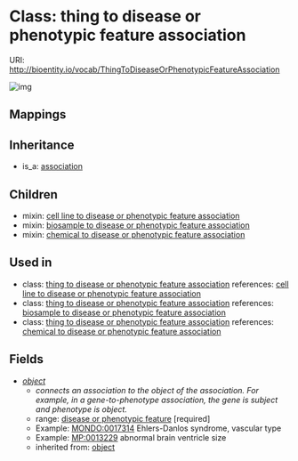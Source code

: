 # Class: thing to disease or phenotypic feature association




URI: http://bioentity.io/vocab/ThingToDiseaseOrPhenotypicFeatureAssociation

![img](http://yuml.me/diagram/nofunky/class/\[Association]^-\[ThingToDiseaseOrPhenotypicFeatureAssociation],%20\[ThingToDiseaseOrPhenotypicFeatureAssociation]-%20object>\[DiseaseOrPhenotypicFeature],%20)
## Mappings

## Inheritance

 *  is_a: [association](Association.md)
## Children

 *  mixin: [cell line to disease or phenotypic feature association](CellLineToDiseaseOrPhenotypicFeatureAssociation.md)
 *  mixin: [biosample to disease or phenotypic feature association](BiosampleToDiseaseOrPhenotypicFeatureAssociation.md)
 *  mixin: [chemical to disease or phenotypic feature association](ChemicalToDiseaseOrPhenotypicFeatureAssociation.md)
## Used in

 *  class: [thing to disease or phenotypic feature association](ThingToDiseaseOrPhenotypicFeatureAssociation.md) references: [cell line to disease or phenotypic feature association](CellLineToDiseaseOrPhenotypicFeatureAssociation.md)
 *  class: [thing to disease or phenotypic feature association](ThingToDiseaseOrPhenotypicFeatureAssociation.md) references: [biosample to disease or phenotypic feature association](BiosampleToDiseaseOrPhenotypicFeatureAssociation.md)
 *  class: [thing to disease or phenotypic feature association](ThingToDiseaseOrPhenotypicFeatureAssociation.md) references: [chemical to disease or phenotypic feature association](ChemicalToDiseaseOrPhenotypicFeatureAssociation.md)
## Fields

 * _[object](object.md)_
    * _connects an association to the object of the association. For example, in a gene-to-phenotype association, the gene is subject and phenotype is object._
    * range: [disease or phenotypic feature](DiseaseOrPhenotypicFeature.md) [required]
    * Example: [MONDO:0017314](http://purl.obolibrary.org/obo/MONDO_0017314) Ehlers-Danlos syndrome, vascular type
    * Example: [MP:0013229](http://purl.obolibrary.org/obo/MP_0013229) abnormal brain ventricle size
    * inherited from: [object](object.md)
